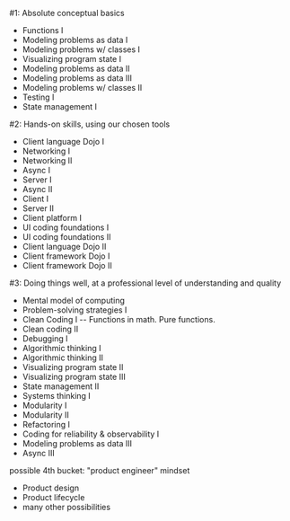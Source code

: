 #1: Absolute conceptual basics

* Functions I
* Modeling problems as data I
* Modeling problems w/ classes I
* Visualizing program state I
* Modeling problems as data II
* Modeling problems as data III
* Modeling problems w/ classes II
* Testing I
* State management I

#2: Hands-on skills, using our chosen tools
* Client language Dojo I
* Networking I
* Networking II
* Async I
* Server I
* Async II
* Client I
* Server II
* Client platform I
* UI coding foundations I
* UI coding foundations II
* Client language Dojo II
* Client framework Dojo I
* Client framework Dojo II

#3: Doing things well, at a professional level of understanding and quality

* Mental model of computing
* Problem-solving strategies I
* Clean Coding I
-- Functions in math. Pure functions.
* Clean coding II
* Debugging I
* Algorithmic thinking I
* Algorithmic thinking II
* Visualizing program state II
* Visualizing program state III
* State management II
* Systems thinking I
* Modularity I
* Modularity II
* Refactoring I
* Coding for reliability & observability I
* Modeling problems as data III
* Async III

possible 4th bucket: "product engineer" mindset
* Product design
* Product lifecycle
* many other possibilities
